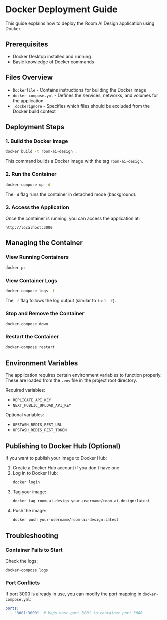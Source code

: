 # Docker Deployment Guide

This guide explains how to deploy the Room AI Design application using Docker.

## Prerequisites

- Docker Desktop installed and running
- Basic knowledge of Docker commands

## Files Overview

- `Dockerfile` - Contains instructions for building the Docker image
- `docker-compose.yml` - Defines the services, networks, and volumes for the application
- `.dockerignore` - Specifies which files should be excluded from the Docker build context

## Deployment Steps

### 1. Build the Docker Image

```bash
docker build -t room-ai-design .
```

This command builds a Docker image with the tag `room-ai-design`.

### 2. Run the Container

```bash
docker-compose up -d
```

The `-d` flag runs the container in detached mode (background).

### 3. Access the Application

Once the container is running, you can access the application at:

```
http://localhost:3000
```

## Managing the Container

### View Running Containers

```bash
docker ps
```

### View Container Logs

```bash
docker-compose logs -f
```

The `-f` flag follows the log output (similar to `tail -f`).

### Stop and Remove the Container

```bash
docker-compose down
```

### Restart the Container

```bash
docker-compose restart
```

## Environment Variables

The application requires certain environment variables to function properly. These are loaded from the `.env` file in the project root directory.

Required variables:
- `REPLICATE_API_KEY`
- `NEXT_PUBLIC_UPLOAD_API_KEY`

Optional variables:
- `UPSTASH_REDIS_REST_URL`
- `UPSTASH_REDIS_REST_TOKEN`

## Publishing to Docker Hub (Optional)

If you want to publish your image to Docker Hub:

1. Create a Docker Hub account if you don't have one
2. Log in to Docker Hub:
   ```bash
   docker login
   ```
3. Tag your image:
   ```bash
   docker tag room-ai-design your-username/room-ai-design:latest
   ```
4. Push the image:
   ```bash
   docker push your-username/room-ai-design:latest
   ```

## Troubleshooting

### Container Fails to Start

Check the logs:
```bash
docker-compose logs
```

### Port Conflicts

If port 3000 is already in use, you can modify the port mapping in `docker-compose.yml`:
```yaml
ports:
  - "3001:3000"  # Maps host port 3001 to container port 3000
```
